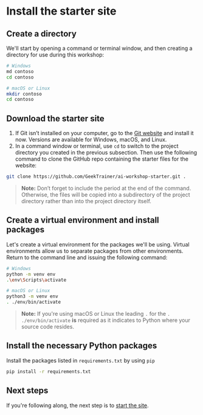 # Install the starter site

## Create a directory

We'll start by opening a command or terminal window, and then creating a directory for use during this workshop:

``` bash
# Windows
md contoso
cd contoso

# macOS or Linux
mkdir contoso
cd contoso
```

## Download the starter site

1. If Git isn’t installed on your computer, go to the [Git website](https://git-scm.com/) and install it now. Versions are available for Windows, macOS, and Linux.
2. In a command window or terminal, use `cd` to switch to the project directory you created in the previous subsection. Then use the following command to clone the GitHub repo containing the starter files for the website:

``` bash
git clone https://github.com/GeekTrainer/ai-workshop-starter.git .
```

> **Note:** Don’t forget to include the period at the end of the command. Otherwise, the files will be copied into a subdirectory of the project directory rather than into the project directory itself.

## Create a virtual environment and install packages

Let's create a virtual environment for the packages we'll be using. Virtual environments allow us to separate packages from other environments. Return to the command line and issuing the following command:

``` bash
# Windows
python -m venv env
.\env\Scripts\activate

# macOS or Linux
python3 -m venv env
. ./env/bin/activate
```

> **Note:** If you're using macOS or Linux the leading `.` for the `. ./env/bin/activate` **is** required as it indicates to Python where your source code resides.

## Install the necessary Python packages

Install the packages listed in `requirements.txt` by using `pip`

``` bash
pip install -r requirements.txt
```

## Next steps

If you're following along, the next step is to [start the site](./starting-site.md).
